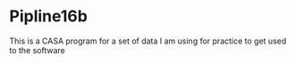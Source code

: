 # Pipline16b

This is a CASA program for a set of data I am using for practice to get used to the software
